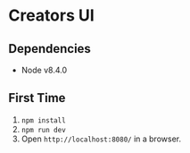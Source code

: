 # Creators UI

## Dependencies

- Node v8.4.0

## First Time

1. `npm install`
2. `npm run dev`
3. Open `http://localhost:8080/` in a browser.
